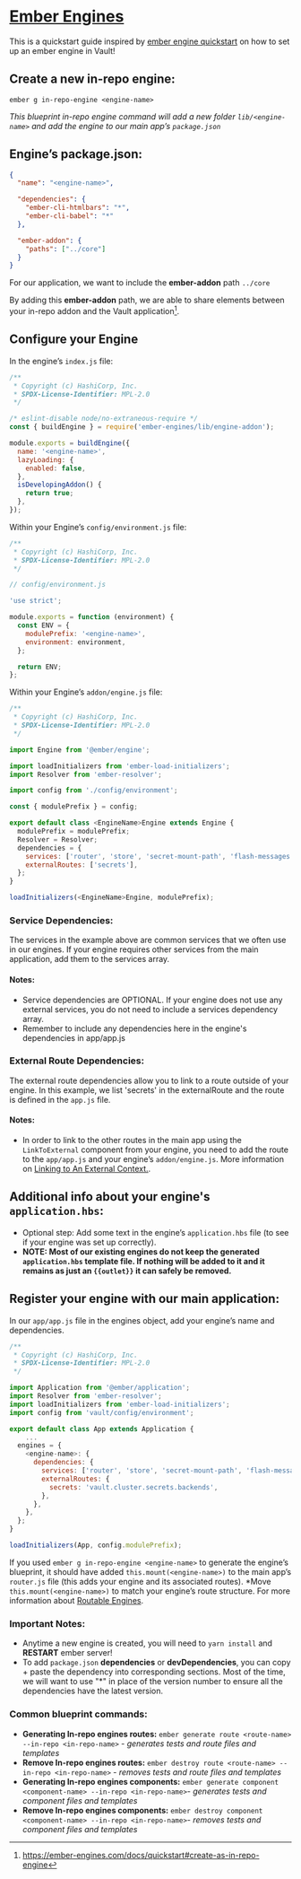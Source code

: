 # [Ember Engines](https://ember-engines.com/docs)

This is a quickstart guide inspired by [ember engine quickstart](https://ember-engines.com/docs/quickstart) on how to set up an ember engine in Vault!

## Create a new in-repo engine:

`ember g in-repo-engine <engine-name>`

_This blueprint in-repo engine command will add a new folder `lib/<engine-name>` and add the engine to our main app’s `package.json`_

## Engine’s package.json:

```json
{
  "name": "<engine-name>",

  "dependencies": {
    "ember-cli-htmlbars": "*",
    "ember-cli-babel": "*"
  },

  "ember-addon": {
    "paths": ["../core"]
  }
}
```

For our application, we want to include the **ember-addon** path `../core`

By adding this **ember-addon** path, we are able to share elements between your in-repo addon and the Vault application[^1].

## Configure your Engine

In the engine’s `index.js` file:

```js
/**
 * Copyright (c) HashiCorp, Inc.
 * SPDX-License-Identifier: MPL-2.0
 */

/* eslint-disable node/no-extraneous-require */
const { buildEngine } = require('ember-engines/lib/engine-addon');

module.exports = buildEngine({
  name: '<engine-name>',
  lazyLoading: {
    enabled: false,
  },
  isDevelopingAddon() {
    return true;
  },
});
```

Within your Engine’s `config/environment.js` file:

```js
/**
 * Copyright (c) HashiCorp, Inc.
 * SPDX-License-Identifier: MPL-2.0
 */

// config/environment.js

'use strict';

module.exports = function (environment) {
  const ENV = {
    modulePrefix: '<engine-name>',
    environment: environment,
  };

  return ENV;
};
```

Within your Engine’s `addon/engine.js` file:

```js
/**
 * Copyright (c) HashiCorp, Inc.
 * SPDX-License-Identifier: MPL-2.0
 */

import Engine from '@ember/engine';

import loadInitializers from 'ember-load-initializers';
import Resolver from 'ember-resolver';

import config from './config/environment';

const { modulePrefix } = config;

export default class <EngineName>Engine extends Engine {
  modulePrefix = modulePrefix;
  Resolver = Resolver;
  dependencies = {
    services: ['router', 'store', 'secret-mount-path', 'flash-messages'],
    externalRoutes: ['secrets'],
  };
}

loadInitializers(<EngineName>Engine, modulePrefix);
```

### Service Dependencies:

The services in the example above are common services that we often use in our engines. If your engine requires other services from the main application, add them to the services array.

#### Notes:

- Service dependencies are OPTIONAL. If your engine does not use any external services, you do not need to include a services dependency array.
- Remember to include any dependencies here in the engine's dependencies in app/app.js

### External Route Dependencies:

The external route dependencies allow you to link to a route outside of your engine. In this example, we list 'secrets' in the externalRoute and the route is defined in the `app.js` file.

#### Notes:

- In order to link to the other routes in the main app using the `LinkToExternal` component from your engine, you need to add the route to the `app/app.js` and your engine’s `addon/engine.js`. More information on [Linking to An External Context.](https://ember-engines.com/docs/link-to-external).

## Additional info about your engine's `application.hbs`:

- Optional step: Add some text in the engine’s `application.hbs` file (to see if your engine was set up correctly).
- **NOTE: Most of our existing engines do not keep the generated `application.hbs` template file. If nothing will be added to it and it remains as just an `{{outlet}}` it can safely be removed.**

## Register your engine with our main application:

In our `app/app.js` file in the engines object, add your engine’s name and dependencies.

```js
/**
 * Copyright (c) HashiCorp, Inc.
 * SPDX-License-Identifier: MPL-2.0
 */

import Application from '@ember/application';
import Resolver from 'ember-resolver';
import loadInitializers from 'ember-load-initializers';
import config from 'vault/config/environment';

export default class App extends Application {
	...
  engines = {
    <engine-name>: {
      dependencies: {
        services: ['router', 'store', 'secret-mount-path', 'flash-messages', <any-other-dependencies-you-have>],
        externalRoutes: {
          secrets: 'vault.cluster.secrets.backends',
        },
      },
    },
  };
}

loadInitializers(App, config.modulePrefix);
```

If you used `ember g in-repo-engine <engine-name>` to generate the engine’s blueprint, it should have added `this.mount(<engine-name>)` to the main app’s `router.js` file (this adds your engine and its associated routes). \*Move `this.mount(<engine-name>)` to match your engine’s route structure. For more information about [Routable Engines](https://ember-engines.com/docs/quickstart#routable-engines).

### Important Notes:

- Anytime a new engine is created, you will need to `yarn install` and **RESTART** ember server!
- To add `package.json` **dependencies** or **devDependencies**, you can copy + paste the dependency into corresponding sections. Most of the time, we will want to use "\*" in place of the version number to ensure all the dependencies have the latest version.

### Common blueprint commands:

- **Generating In-repo engines routes:** `ember generate route <route-name> --in-repo <in-repo-name>` - _generates tests and route files and templates_
- **Remove In-repo engines routes:** `ember destroy route <route-name> --in-repo <in-repo-name>` - _removes tests and route files and templates_
- **Generating In-repo engines components:** `ember generate component <component-name> --in-repo <in-repo-name>`- _generates tests and component files and templates_
- **Remove In-repo engines components:** `ember destroy component <component-name> --in-repo <in-repo-name>`- _removes tests and component files and templates_

[^1]: https://ember-engines.com/docs/quickstart#create-as-in-repo-engine

